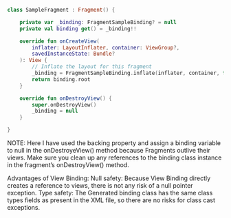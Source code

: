 ```kotlin
class SampleFragment : Fragment() {

    private var _binding: FragmentSampleBinding? = null
    private val binding get() = _binding!!

    override fun onCreateView(
        inflater: LayoutInflater, container: ViewGroup?,
        savedInstanceState: Bundle?
    ): View {
        // Inflate the layout for this fragment
        _binding = FragmentSampleBinding.inflate(inflater, container, false)
        return binding.root
    }

    override fun onDestroyView() {
        super.onDestroyView()
        _binding = null
    }

}
```
NOTE: Here I have used the backing property and assign a binding variable to null in the onDestroyeView() method because Fragments outlive their views. 
Make sure you clean up any references to the binding class instance in the fragment’s onDestroyView() method.

Advantages of View Binding:
Null safety:
Because View Binding directly creates a reference to views, there is not any risk of a null pointer exception.
Type safety:
The Generated binding class has the same class types fields as present in the XML file, so there are no risks for class cast exceptions.

